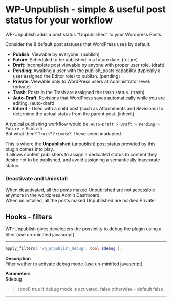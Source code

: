 # WP-Unpublish - simple & useful post status for your workflow

WP-Unpublish adds a post status "Unpublished" to your Wordpress Posts.

Consider the 8 default post statuses that WordPress uses by default:
- **Publish**: Viewable by everyone. (publish)
- **Future**: Scheduled to be published in a future date. (future)
- **Draft**: Incomplete post viewable by anyone with proper user role. (draft)
- **Pending**: Awaiting a user with the publish_posts capability (typically a user assigned the Editor role) to publish. (pending)
- **Private**: Viewable only to WordPress users at Administrator level. (private)
- **Trash**: Posts in the Trash are assigned the trash status. (trash)
- **Auto-Draft**: Revisions that WordPress saves automatically while you are editing. (auto-draft)
- **Inherit** - Used with a child post (such as Attachments and Revisions) to determine the actual status from the parent post. (inherit)

A typical publishing workflow would be:
`Auto-Draft > Draft > Pending > Future > Publish`  
But what then? `Trash`? `Private`? These seem inadapted.

This is where the **Unpublished** (unpublish) post status provided by this plugin comes into play.  
It allows content publishers to assign a dedicated status to content they desire not to be published, and avoid assigning a semantically inaccurate status.

### Deactivate and Uninstall

When deactivated, all the posts maked Unpublished are not accessible anymore in the wordpress Admin Dashboard.  
When uninstalled, all the posts maked Unpublished are marked Private.

## Hooks - filters

WP-Unpublish gives developers the possibilty to debug the plugin using a filter (use un-minified javascript).
___ 

```php
apply_filters( 'wp_unpublish_debug', bool $debug );
```

**Description**  
Filter wether to activate debug mode (use un-minified javascript).  

**Parameters**  
$debug
> (bool) true if debug mode is activated, false otherwise - default false
___ 
